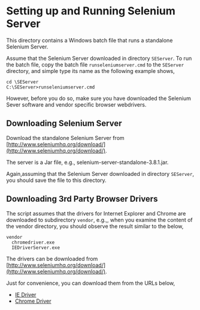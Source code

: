 # Setting up and Running Selenium Server

This directory contains a Windows batch file that runs a standalone Selenium
Server. 

Assume that the Selenium Server downloaded in directory `SEServer`. To run
the batch file, copy the batch file `runseleniumserver.cmd` to the
`SEServer` directory, and simple type its name as the following example shows,

```
cd \SEServer
C:\SEServer>runseleniumserver.cmd
```

However, before you do so, make sure you have downloaded the Selenium Sever
software and vendor specific browser webdrivers.  

## Downloading Selenium Server

Download the standalone Selenium Server from 
[http://www.seleniumhq.org/download/](http://www.seleniumhq.org/download/).

The server is a Jar file, e.g., selenium-server-standalone-3.8.1.jar. 

Again,assuming that the Selenium Server downloaded in directory `SEServer`, 
you should save the file to this directory. 

## Downloading 3rd Party Browser Drivers

The script assumes that the drivers for Internet Explorer and Chrome are 
downloaded to subdirectory `vendor`, e.g.,, when you examine the content of 
the vendor directory, you should observe the result similar to the below,

```
vendor
  chromedriver.exe
  IEDriverServer.exe
```

The drivers can be downloaded from 
[http://www.seleniumhq.org/download/](http://www.seleniumhq.org/download/).

Just for convenience, you can download them from the URLs below,

* [IE Driver](https://developer.microsoft.com/en-us/microsoft-edge/tools/webdriver/#downloads)
* [Chrome Driver](https://sites.google.com/a/chromium.org/chromedriver/)

